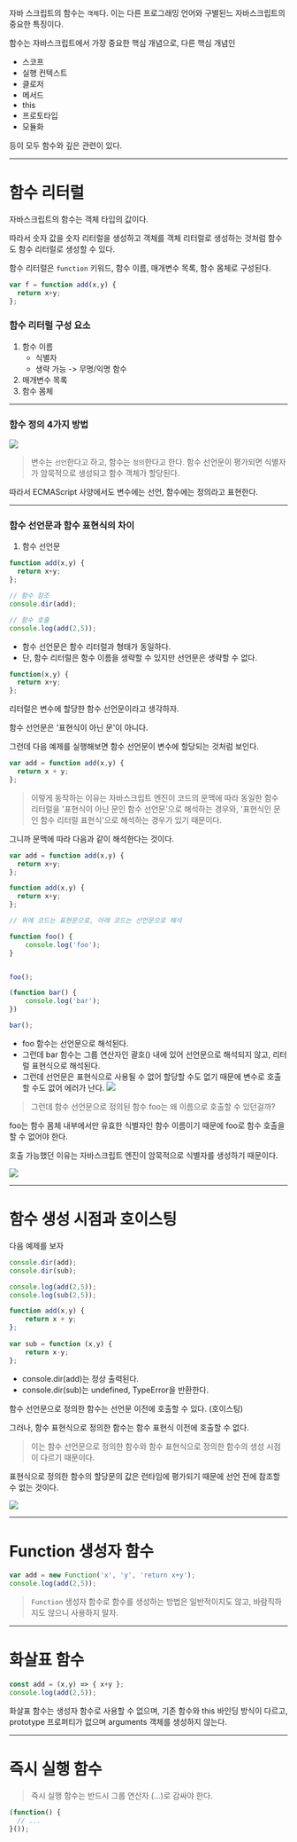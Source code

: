 자바 스크립트의 함수는 `객체`다.
이는 다른 프로그래밍 언어와 구별된느 자바스크립트의 중요한 특징이다.

함수는 자바스크립트에서 가장 중요한 핵심 개념으로, 다른 핵심 개념인 
- 스코프
- 실행 컨텍스트
- 클로저
- 메서드
- this
- 프로토타입
- 모듈화

등이 모두 함수와 깊은 관련이 있다.

---

# 함수 리터럴
자바스크립트의 함수는 객체 타입의 값이다.

따라서 숫자 값을 숫자 리터럴을 생성하고 객체를 객체 리터럴로 생성하는 것처럼 함수도 함수 리터럴로 생성할 수 있다.

함수 리터럴은 `function` 키워드, 함수 이름, 매개변수 목록, 함수 몸체로 구성된다.

```javascript
var f = function add(x,y) {
  return x+y;
}; 
```

### 함수 리터럴 구성 요소
1. 함수 이름
	- 식별자
    - 생략 가능 -> 무명/익명 함수
2. 매개변수 목록
3. 함수 몸체

---

### 함수 정의 4가지 방법

![](https://velog.velcdn.com/images/alstjr971/post/680cb3b4-2efc-4d48-b525-5274b43a1590/image.png)


> 변수는 `선언`한다고 하고, 함수는 `정의`한다고 한다.
함수 선언문이 평가되면 식별자가 암묵적으로 생성되고 함수 객체가 할당된다.

따라서 ECMAScript 사양에서도 변수에는 선언, 함수에는 정의라고 표현한다.

---

### 함수 선언문과 함수 표현식의 차이

1. 함수 선언문

```javascript
function add(x,y) {
  return x+y;
};

// 함수 참조
console.dir(add);

// 함수 호출
console.log(add(2,5));
```

- 함수 선언문은 함수 리터럴과 형태가 동일하다.
- 단, 함수 리터럴은 함수 이름을 생략할 수 있지만 선언문은 생략할 수 없다.

```javascript
function(x,y) {
  return x+y;
};
```

리터럴은 변수에 할당한 함수 선언문이라고 생각하자.

함수 선언문은 '표현식이 아닌 문'이 아니다.

그런데 다음 예제를 실행해보면 함수 선언문이 변수에 할당되는 것처럼 보인다.

```javascript
var add = function add(x,y) {
  return x + y;
};
```

> 이렇게 동작하는 이유는 자바스크립트 엔진이 코드의 문맥에 따라 동일한 함수 리터럴을 '표현식이 아닌 문인 함수 선언문'으로 해석하는 경우와, '표현식인 문인 함수 리터럴 표현식'으로 해석하는 경우가 있기 때문이다.

그니까 문맥에 따라 다음과 같이 해석한다는 것이다.

```javascript
var add = function add(x,y) {
  return x+y;
};

function add(x,y) {
  return x+y;
};

// 위에 코드는 표현문으로, 아래 코드는 선언문으로 해석
```


```javascript
function foo() {
    console.log('foo');
}


foo();

(function bar() {
    console.log('bar');
})

bar();
```

- foo 함수는 선언문으로 해석된다.
- 그런데 bar 함수는 그룹 연산자인 괄호() 내에 있어 선언문으로 해석되지 않고, 리터럴 표현식으로 해석된다.
- 그런데 선언문은 표현식으로 사용될 수 없어 할당할 수도 없기 때문에 변수로 호출할 수도 없어 에러가 난다.
![](https://velog.velcdn.com/images/alstjr971/post/60406ed5-cf44-4989-9329-9e163e0cdefd/image.png)


> 그런데 함수 선언문으로 정의된 함수 foo는 왜 이름으로 호출할 수 있던걸까?

foo는 함수 몸체 내부에서만 유효한 식별자인 함수 이름이기 때문에 foo로 함수 호출을 할 수 없어야 한다.

호출 가능했던 이유는 자바스크립트 엔진이 암묵적으로 식별자를 생성하기 때문이다.

![](https://velog.velcdn.com/images/alstjr971/post/bde9438e-f38a-4515-b649-b1860d40fdd3/image.png)

---

# 함수 생성 시점과 호이스팅

다음 예제를 보자

```javascript
console.dir(add);
console.dir(sub);

console.log(add(2,5));
console.log(sub(2,5));

function add(x,y) {
    return x + y;
};
                                                                                             
var sub = function (x,y) {
    return x-y;
};
```

- console.dir(add)는 정상 출력된다.
- console.dir(sub)는 undefined, TypeError을 반환한다.


함수 선언문으로 정의한 함수는 선언문 이전에 호출할 수 있다. (호이스팅)

그러나, 함수 표현식으로 정의한 함수는 함수 표현식 이전에 호출할 수 없다.

> 이는 함수 선언문으로 정의한 함수와 함수 표현식으로 정의한 함수의 생성 시점이 다르기 때문이다.

표현식으로 정의한 함수의 할당문의 값은 런타임에 평가되기 때문에 선언 전에 참조할 수 없는 것이다.

![](https://velog.velcdn.com/images/alstjr971/post/8e353bed-4650-4a56-b4a8-7dcf85c0e9da/image.png)

---

# Function 생성자 함수

```javascript
var add = new Function('x', 'y', 'return x+y');
console.log(add(2,5));
```

> `Function` 생성자 함수로 함수를 생성하는 방법은 일반적이지도 않고, 바람직하지도 않으니 사용하지 말자.

---

# 화살표 함수
```javascript
const add = (x,y) => { x+y };
console.log(add(2,5));
```

화살표 함수는 생성자 함수로 사용할 수 없으며, 기존 함수와 this 바인딩 방식이 다르고, prototype 프로퍼티가 없으며 arguments 객체를 생성하지 않는다.

---

# 즉시 실행 함수

> 즉시 실행 함수는 반드시 그룹 연산자 (...)로 감싸야 한다.

```javascript
(function() {
  // ...
}());
```
